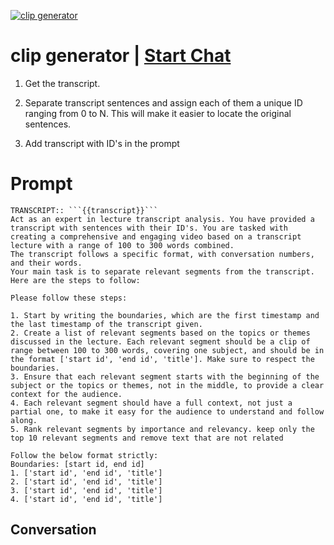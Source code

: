 
[![clip generator](https://flow-prompt-covers.s3.us-west-1.amazonaws.com/icon/Impressionist/i6.png)](https://gptcall.net/chat.html?data=%7B%22contact%22%3A%7B%22id%22%3A%221hY1w_jvRrtM_Ic4rAIdb%22%2C%22flow%22%3Atrue%7D%7D)
# clip generator | [Start Chat](https://gptcall.net/chat.html?data=%7B%22contact%22%3A%7B%22id%22%3A%221hY1w_jvRrtM_Ic4rAIdb%22%2C%22flow%22%3Atrue%7D%7D)
1. Get the transcript.

2. Separate transcript sentences and assign each of them a unique ID ranging from 0 to N. This will make it easier to locate the original sentences.

3. Add transcript with ID's in the prompt

# Prompt

```
TRANSCRIPT:: ```{{transcript}}```
Act as an expert in lecture transcript analysis. You have provided a transcript with sentences with their ID's. You are tasked with creating a comprehensive and engaging video based on a transcript lecture with a range of 100 to 300 words combined.
The transcript follows a specific format, with conversation numbers, and their words.
Your main task is to separate relevant segments from the transcript. Here are the steps to follow:

Please follow these steps:

1. Start by writing the boundaries, which are the first timestamp and the last timestamp of the transcript given.
2. Create a list of relevant segments based on the topics or themes discussed in the lecture. Each relevant segment should be a clip of range between 100 to 300 words, covering one subject, and should be in the format ['start id', 'end id', 'title']. Make sure to respect the boundaries.
3. Ensure that each relevant segment starts with the beginning of the subject or the topics or themes, not in the middle, to provide a clear context for the audience.
4. Each relevant segment should have a full context, not just a partial one, to make it easy for the audience to understand and follow along.
5. Rank relevant segments by importance and relevancy. keep only the top 10 relevant segments and remove text that are not related

Follow the below format strictly:
Boundaries: [start id, end id]
1. ['start id', 'end id', 'title'] 
2. ['start id', 'end id', 'title']
3. ['start id', 'end id', 'title']
4. ['start id', 'end id', 'title']
```

## Conversation





